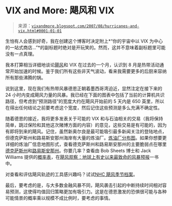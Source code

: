 <!--yml

分类：未分类

日期：2024-05-18 19:02:35

-->

# VIX and More: 飓风和 VIX

> 来源：[`vixandmore.blogspot.com/2007/08/hurricanes-and-vix.html#0001-01-01`](http://vixandmore.blogspot.com/2007/08/hurricanes-and-vix.html#0001-01-01)

生怕有人会感到好奇，我在创建这个博客时决定附上*“你的宇宙中以 VIX 为中心的一站式商店…”*的副标题时绝对是开玩笑的。然而，这并不意味着副标题里可能没有一点真理。

我本打算相当详细地谈论[飓风](http://vixandmore.blogspot.com/search/label/hurricanes)和 VIX 在过去的一个月，认识到 8 月是热带活动通常开始加速的时候。鉴于我们所有这些非天气波动，看来我需要更多的后厨来容纳所有那些沸腾的锅。

说到这里，现在我们有热带风暴德恩正朝着<place st="on">墨西哥湾</place>迫近，显然注定在接下来的 24 小时内变成飓风力量的风暴。我已经在下面的图表中包括了当前的计算机共识路径，但考虑到“预测路径”的宽度大约在飓风开始前的 5 天内是 650 英里，所以在得出任何结论之前要考虑这个宽度，然后记住这些预测是多么充满不确定性。

随着德恩的接近，我将更多发表关于可能的 VIX 和与石油相关的交易（我将保持简单，跳过保险和其他这次赌博方面的内容）的意见，这些交易是有可能的，因为有即将到来的飓风。记住，虽然<city st="on">新奥尔良</city>是最可能吸引最多新闻关注的登陆地点，但<state st="on">德克萨斯州</state>和<state st="on"><place st="on">路易斯安那州</place></state>海岸有大量的炼油厂。[炼油厂分布图](http://www.theoildrum.com/uploads/refinerymap.gif)。如果你想要更详细的炼油厂信息地图形式，查看<state st="on">德克萨斯州</state>和<state st="on"><place st="on">路易斯安那州</place></state>的主要脆弱点在哪里[德克萨斯州](http://www.pannexresearch.com/rita/tx-oil.gif)和[路易斯安那州](http://www.pannexresearch.com/katrina/LAOil.gif)。你要几率？查看由 Bob Sheets 博士和 Jack Williams 提供的[概率表](http://www.usatoday.com/weather/hurricane/history/probabilities-table.htm)，在[飓风观察：地球上有史以来最致命的风暴预报](http://www.amazon.com/Hurricane-Watch-Forecasting-Deadliest-Storms/dp/037570390X)一书中。

对查看和评估飓风轨迹的工具感兴趣吗？试试[NHC 飓风季节档案](http://www.nhc.noaa.gov/pastall.shtml)。

最后，要考虑的是，与大多数金融风暴不同，飓风袭击引起的中断持续时间相对容易预测，这使得均值回归策略更加有吸引力。这是在德恩激发的恐惧很可能与各种可能情景的概率乘以规模不成比例时，要考虑的事情。
